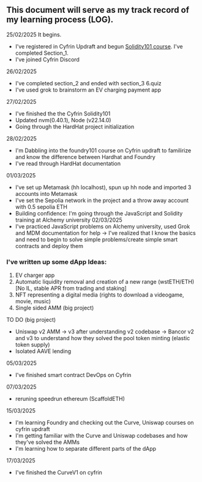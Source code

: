 ## This document will serve as my track record of my learning process (LOG).
25/02/2025 It begins.
  - I've registered in Cyfrin Updraft and begun [Solidity101 course](https://updraft.cyfrin.io/courses/solidity/simple-storage/solidity-arrays-and-structs). I've completed Section_1.
  - I've joined Cyfrin Discord

26/02/2025
  - I've completed section_2 and ended with section_3 6.quiz
  - I've used grok to brainstorm an EV charging payment app

27/02/2025
  - I've finished the the Cyfrin Solidity101
  - Updated nvm(0.40.1), Node (v22.14.0)
  - Going through the HardHat project initialization

28/02/2025
  - I'm Dabbling into the foundry101 course on Cyfrin updraft to familirize and know the difference between Hardhat and Foundry
  - I've read through HardHat documentation

01/03/2025
  - I've set up Metamask (hh localhost), spun up hh node and imported 3 accounts into Metamask
  - I've set the Sepolia network in the project and a throw away account with 0.5 sepolia ETH
  - Building confidence: I'm going through the JavaScript and Solidity training at Alchemy university
02/03/2025
  -  I've practiced JavaScript problems on Alchemy university, used Grok and MDM documentation for help
      -> I've realized that I know the basics and need to begin to solve simple problems/create simple smart contracts and deploy them
     
### I've written up some dApp Ideas:
1) EV charger app
2) Automatic liquidity removal and creation of a new range (wstETH/ETH) [No IL, stable APR from trading and staking]
3) NFT representing a digital media (rights to download a videogame, movie, music)
4) Single sided AMM (big project)

TO DO (big project)
- Uniswap v2 AMM -> v3 after understanding v2 codebase -> Bancor v2 and v3 to understand how they solved the pool token minting (elastic token supply)
- Isolated AAVE lending

05/03/2025
- I've finished smart contract DevOps on Cyfrin

07/03/2025
  - reruning speedrun ethereum (ScaffoldETH)

15/03/2025
  - I'm learning Foundry and checking out the Curve, Uniswap courses on cyfrin updraft
  - I'm getting familiar with the Curve and Uniswap codebases and how they've solved the AMMs
  - I'm learning how to separate different parts of the dApp

17/03/2025
  - I've finished the CurveV1 on cyfrin 
